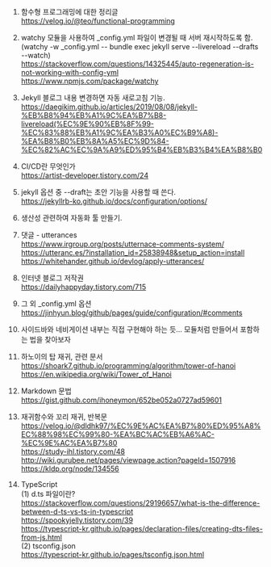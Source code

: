 1) 함수형 프로그래밍에 대한 정리글   
https://velog.io/@teo/functional-programming
   
2) watchy 모듈을 사용하여 _config.yml 파일이 변경될 때 서버 재시작하도록 함.   
(watchy -w _config.yml -- bundle exec jekyll serve --livereload --drafts --watch)   
https://stackoverflow.com/questions/14325445/auto-regeneration-is-not-working-with-config-yml   
https://www.npmjs.com/package/watchy   
   
3) Jekyll 블로그 내용 변경하면 자동 새로고침 기능.   
https://daegikim.github.io/articles/2019/08/08/jekyll-%EB%B8%94%EB%A1%9C%EA%B7%B8-livereload(%EC%9E%90%EB%8F%99-%EC%83%88%EB%A1%9C%EA%B3%A0%EC%B9%A8)-%EA%B8%B0%EB%8A%A5%EC%9D%84-%EC%82%AC%EC%9A%A9%ED%95%B4%EB%B3%B4%EA%B8%B0
   
4) CI/CD란 무엇인가   
https://artist-developer.tistory.com/24   
   
5) jekyll 옵션 중 --draft는 초안 기능을 사용할 때 쓴다.   
https://jekyllrb-ko.github.io/docs/configuration/options/   
   
6) 생산성 관련하여 자동화 툴 만들기.   
   
7) 댓글 - utterances   
https://www.irgroup.org/posts/utternace-comments-system/   
https://utteranc.es/?installation_id=25838948&setup_action=install   
https://whitehander.github.io/devlog/apply-utterances/   
   
8) 인터넷 블로그 저작권   
https://dailyhappyday.tistory.com/715   
   
9) 그 외 _config.yml 옵션   
https://jinhyun.blog/github/pages/guide/configuration/#comments   
   
10) 사이드바와 네비게이션 내부는 직접 구현해야 하는 듯... 모듈처럼 만들어서 포함하는 법을 찾아보자   
   
11) 하노이의 탑 재귀, 관련 문서   
https://shoark7.github.io/programming/algorithm/tower-of-hanoi   
https://en.wikipedia.org/wiki/Tower_of_Hanoi   
   
12) Markdown 문법   
https://gist.github.com/ihoneymon/652be052a0727ad59601   
   
13) 재귀함수와 꼬리 재귀, 반복문   
https://velog.io/@dldhk97/%EC%9E%AC%EA%B7%80%ED%95%A8%EC%88%98%EC%99%80-%EA%BC%AC%EB%A6%AC-%EC%9E%AC%EA%B7%80   
https://study-ihl.tistory.com/48   
http://wiki.gurubee.net/pages/viewpage.action?pageId=1507916   
https://kldp.org/node/134556   
   
14) TypeScript   
(1) d.ts 파일이란?   
https://stackoverflow.com/questions/29196657/what-is-the-difference-between-d-ts-vs-ts-in-typescript   
https://spookyjelly.tistory.com/39   
https://typescript-kr.github.io/pages/declaration-files/creating-dts-files-from-js.html   
(2) tsconfig.json   
https://typescript-kr.github.io/pages/tsconfig.json.html
